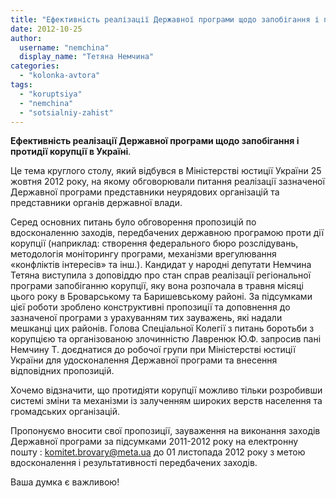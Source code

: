 ```yaml
---
title: "Ефективність реалізації Державної програми щодо запобігання і протидії корупції в Україні"
date: 2012-10-25
author: 
  username: "nemchina"
  display_name: "Тетяна Немчина"
categories: 
  - "kolonka-avtora"
tags: 
  - "koruptsiya"
  - "nemchina"
  - "sotsialniy-zahist"
---
```


**Ефективність реалізації Державної програми щодо запобігання і протидії корупції в Україні**.

Це тема круглого столу, який відбувся в Міністерстві юстиції України 25 жовтня 2012 року, на якому обговорювали питання реалізації зазначеної Державної програми представники неурядових організацій та представники органів державної влади.

Серед основних питань було обговорення пропозицій по вдосконаленню заходів, передбачених державною програмою проти дії корупції (наприклад: створення федерального бюро розслідувань, методологія моніторингу програми, механізми врегулювання «конфліктів інтересів» та інш.). Кандидат у народні депутати Немчина Тетяна виступила з доповіддю про стан справ реалізації регіональної програми запобіганню корупції, яку вона розпочала в травня місяці цього року в Броварському та Баришевському районі. За підсумками цієї роботи зроблено конструктивні пропозиції та доповнення до зазначеної програми з урахуванням тих зауважень, які надали мешканці цих районів. Голова Спеціальної Колегії з питань боротьби з корупцією та організованою злочинністю Лавренюк Ю.Ф. запросив пані Немчину Т. доєднатися до робочої групи при Міністерстві юстиції України для удосконалення Державної програми та внесення відповідних пропозицій.

Хочемо відзначити, що протидіяти корупції можливо тільки розробивши системі зміни та механізми із залученням широких верств населення та громадських організацій.

Пропонуємо вносити свої пропозиції, зауваження на виконання заходів Державної програми за підсумками 2011-2012 року на електронну пошту : komitet.brovary@meta.ua до 01 листопада 2012 року з метою вдосконалення і результативності передбачених заходів.

Ваша думка є важливою!
